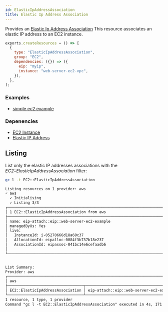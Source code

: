 ```yaml
---
id: ElasticIpAddressAssociation
title: Elastic Ip Address Association
---
```


Provides an [Elastic Ip Address Association](https://console.aws.amazon.com/ec2/v2/home?#Addresses:)
This resource associates an elastic IP address to an EC2 instance.

```js
exports.createResources = () => [
  {
    type: "ElasticIpAddressAssociation",
    group: "EC2",
    dependencies: ({}) => ({
      eip: "myip",
      instance: "web-server-ec2-vpc",
    }),
  },
];
```

### Examples

- [simple ec2 example](https://github.com/grucloud/grucloud/blob/main/examples/aws/EC2/ec2)

### Depenencies

- [EC2 Instance](./Instance.md)
- [Elastic IP Address](./ElasticIpAddress.md)

## Listing

List only the elastic IP addresses associations with the _EC2::ElasticIpAddressAssociation_ filter:

```sh
gc l -t EC2::ElasticIpAddressAssociation
```

```txt
Listing resources on 1 provider: aws
✓ aws
  ✓ Initialising
  ✓ Listing 3/3
┌─────────────────────────────────────────────────────────────────────────┐
│ 1 EC2::ElasticIpAddressAssociation from aws                             │
├─────────────────────────────────────────────────────────────────────────┤
│ name: eip-attach::eip::web-server-ec2-example                           │
│ managedByUs: Yes                                                        │
│ live:                                                                   │
│   InstanceId: i-05270666d18a60c37                                       │
│   AllocationId: eipalloc-0084f3b737b18e237                              │
│   AssociationId: eipassoc-041bc14e6cefaadb6                             │
│                                                                         │
└─────────────────────────────────────────────────────────────────────────┘


List Summary:
Provider: aws
┌────────────────────────────────────────────────────────────────────────┐
│ aws                                                                    │
├──────────────────────────────────┬─────────────────────────────────────┤
│ EC2::ElasticIpAddressAssociation │ eip-attach::eip::web-server-ec2-ex… │
└──────────────────────────────────┴─────────────────────────────────────┘
1 resource, 1 type, 1 provider
Command "gc l -t EC2::ElasticIpAddressAssociation" executed in 4s, 171 MB
```
